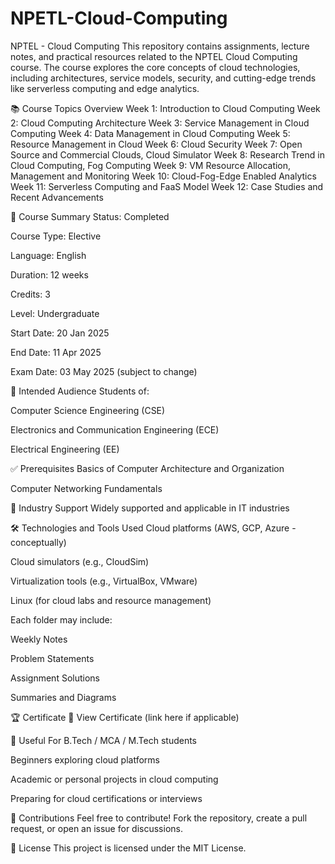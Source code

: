 # NPETL-Cloud-Computing

NPTEL - Cloud Computing
This repository contains assignments, lecture notes, and practical resources related to the NPTEL Cloud Computing course. The course explores the core concepts of cloud technologies, including architectures, service models, security, and cutting-edge trends like serverless computing and edge analytics.

📚 Course Topics Overview
Week 1: Introduction to Cloud Computing
Week 2: Cloud Computing Architecture
Week 3: Service Management in Cloud Computing
Week 4: Data Management in Cloud Computing
Week 5: Resource Management in Cloud
Week 6: Cloud Security
Week 7: Open Source and Commercial Clouds, Cloud Simulator
Week 8: Research Trend in Cloud Computing, Fog Computing
Week 9: VM Resource Allocation, Management and Monitoring
Week 10: Cloud-Fog-Edge Enabled Analytics
Week 11: Serverless Computing and FaaS Model
Week 12: Case Studies and Recent Advancements

🧠 Course Summary
Status: Completed

Course Type: Elective

Language: English

Duration: 12 weeks

Credits: 3

Level: Undergraduate

Start Date: 20 Jan 2025

End Date: 11 Apr 2025

Exam Date: 03 May 2025 (subject to change)

🎯 Intended Audience
Students of:

Computer Science Engineering (CSE)

Electronics and Communication Engineering (ECE)

Electrical Engineering (EE)

✅ Prerequisites
Basics of Computer Architecture and Organization

Computer Networking Fundamentals

🏢 Industry Support
Widely supported and applicable in IT industries

🛠️ Technologies and Tools Used
Cloud platforms (AWS, GCP, Azure - conceptually)

Cloud simulators (e.g., CloudSim)

Virtualization tools (e.g., VirtualBox, VMware)

Linux (for cloud labs and resource management)

Each folder may include:

Weekly Notes

Problem Statements

Assignment Solutions

Summaries and Diagrams

🏆 Certificate
📄 View Certificate (link here if applicable)

📌 Useful For
B.Tech / MCA / M.Tech students

Beginners exploring cloud platforms

Academic or personal projects in cloud computing

Preparing for cloud certifications or interviews

🤝 Contributions
Feel free to contribute! Fork the repository, create a pull request, or open an issue for discussions.

📄 License
This project is licensed under the MIT License.
